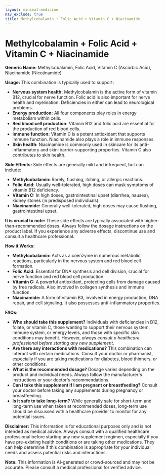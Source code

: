 ```yaml
---
layout: minimal-medicine
nav_exclude: true
title: Methylcobalamin + Folic Acid + Vitamin C + Niacinamide
---
```


# Methylcobalamin + Folic Acid + Vitamin C + Niacinamide

**Generic Name:** Methylcobalamin, Folic Acid, Vitamin C (Ascorbic Acid), Niacinamide (Nicotinamide)

**Usage:** This combination is typically used to support:

* **Nervous system health:** Methylcobalamin is the active form of vitamin B12, crucial for nerve function. Folic acid is also important for nerve health and myelination.  Deficiencies in either can lead to neurological problems.
* **Energy production:** All four components play roles in energy metabolism within cells.
* **Red blood cell production:** Vitamin B12 and folic acid are essential for the production of red blood cells.
* **Immune function:** Vitamin C is a potent antioxidant that supports immune function. Niacinamide also plays a role in immune responses.
* **Skin health:** Niacinamide is commonly used in skincare for its anti-inflammatory and skin-barrier-supporting properties.  Vitamin C also contributes to skin health.


**Side Effects:** Side effects are generally mild and infrequent, but can include:

* **Methylcobalamin:**  Rarely, flushing, itching, or allergic reactions.
* **Folic Acid:** Usually well-tolerated, high doses can mask symptoms of vitamin B12 deficiency.
* **Vitamin C:** In high doses, gastrointestinal upset (diarrhea, nausea), kidney stones (in predisposed individuals).
* **Niacinamide:**  Generally well-tolerated, high doses may cause flushing, gastrointestinal upset.

**It is crucial to note:**  These side effects are typically associated with higher-than-recommended doses.  Always follow the dosage instructions on the product label.  If you experience any adverse effects, discontinue use and consult a healthcare professional.


**How it Works:**

* **Methylcobalamin:** Acts as a coenzyme in numerous metabolic reactions, particularly in the nervous system and red blood cell formation.
* **Folic Acid:** Essential for DNA synthesis and cell division, crucial for nerve function and red blood cell production.
* **Vitamin C:** A powerful antioxidant, protecting cells from damage caused by free radicals.  Also involved in collagen synthesis and immune function.
* **Niacinamide:** A form of vitamin B3, involved in energy production, DNA repair, and cell signaling. It also possesses anti-inflammatory properties.


**FAQs:**

* **Who should take this supplement?** Individuals with deficiencies in B12, folate, or vitamin C,  those wanting to support their nervous system, immune system, or energy levels, and those with specific skin conditions may benefit.  However, *always consult a healthcare professional before starting any new supplement*.
* **Are there any interactions with medications?**  This combination can interact with certain medications.  Consult your doctor or pharmacist, especially if you are taking medications for diabetes, blood thinners, or other conditions.
* **What is the recommended dosage?**  Dosage varies depending on the product and individual needs.  Always follow the manufacturer's instructions or your doctor's recommendations.
* **Can I take this supplement if I am pregnant or breastfeeding?**  Consult your doctor before taking any supplements during pregnancy or breastfeeding.
* **Is it safe to take long-term?**  While generally safe for short-term and long-term use when taken at recommended doses,  long-term use should be discussed with a healthcare provider to monitor for any potential issues.


**Disclaimer:** This information is for educational purposes only and is not intended as medical advice. Always consult with a qualified healthcare professional before starting any new supplement regimen, especially if you have pre-existing health conditions or are taking other medications.  They can help determine if this combination is appropriate for your individual needs and assess potential risks and interactions.


**Note:** This information is AI-generated or crowd-sourced and may not be accurate. Please consult a medical professional for verified advice.